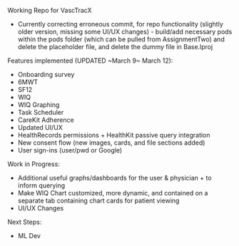 Working Repo for VascTracX
- Currently correcting erroneous commit, for repo functionality (slightly older version, missing some UI/UX changes) - build/add necessary pods within the pods folder (which can be pulled from AssignmentTwo) and delete the placeholder file, and delete the dummy file in Base.lproj

Features implemented (UPDATED ~March 9~ March 12):
- Onboarding survey
- 6MWT
- SF12
- WIQ
- WIQ Graphing
- Task Scheduler
- CareKit Adherence 
- Updated UI/UX
- HealthRecords permissions + HealthKit passive query integration
- New consent flow (new images, cards, and file sections added)
- User sign-ins (user/pwd or Google)

Work in Progress:
- Additional useful graphs/dashboards for the user & physician + to inform querying
- Make WIQ Chart customized, more dynamic, and contained on a separate tab containing chart cards for patient viewing
- UI/UX Changes

Next Steps:
- ML Dev

